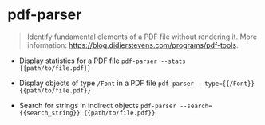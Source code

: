 # pdf-parser
> Identify fundamental elements of a PDF file without rendering it.
> More information: <https://blog.didierstevens.com/programs/pdf-tools>.

- Display statistics for a PDF file
`pdf-parser --stats {{path/to/file.pdf}}`

- Display objects of type `/Font` in a PDF file
`pdf-parser --type={{/Font}} {{path/to/file.pdf}}`

- Search for strings in indirect objects
`pdf-parser --search={{search_string}} {{path/to/file.pdf}}`
